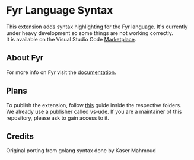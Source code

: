 # Fyr Language Syntax

This extension adds syntax highlighting for the Fyr language.
It's currently under heavy development so some things are not working correctly.  
It is available on the Visual Studio Code [Marketplace](https://marketplace.visualstudio.com/items?itemName=vs-ude.fyr).


## About Fyr

For more info on Fyr visit the [documentation](http://fyr.vs.uni-due.de).


## Plans

To publish the extension, follow [this](https://code.visualstudio.com/docs/extensions/publish-extension) guide inside the respective folders.  
We already use a publisher called vs-ude.
If you are a maintainer of this repository, please ask to gain access to it.


## Credits

Original porting from golang syntax done by Kaser Mahmoud
